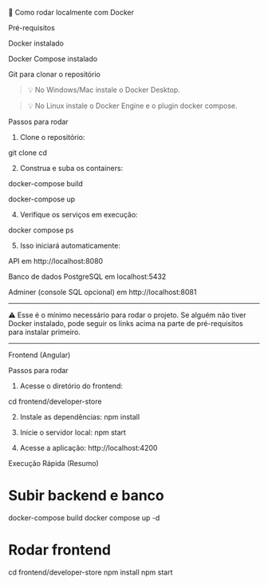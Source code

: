 
🚀 Como rodar localmente com Docker

Pré-requisitos

Docker instalado

Docker Compose instalado

Git para clonar o repositório


> 💡 No Windows/Mac instale o Docker Desktop.

> 💡 No Linux instale o Docker Engine e o plugin docker compose.



Passos para rodar

1. Clone o repositório:

  git clone <url-do-repo>
  cd <nome-da-pasta>


2. Construa e suba os containers:
 
  docker-compose build
  
  docker-compose up


4. Verifique os serviços em execução:

  docker compose ps

5. Isso iniciará automaticamente:

  API em http://localhost:8080

  Banco de dados PostgreSQL em localhost:5432

  Adminer (console SQL opcional) em http://localhost:8081


---

⚠️ Esse é o mínimo necessário para rodar o projeto.
Se alguém não tiver Docker instalado, pode seguir os links acima na parte de pré-requisitos para instalar primeiro.


---

Frontend (Angular)

Passos para rodar

1. Acesse o diretório do frontend:

  cd frontend/developer-store

2. Instale as dependências:
  npm install

3. Inicie o servidor local:
    npm start
   
4. Acesse a aplicação:
   http://localhost:4200

Execução Rápida (Resumo)
# Subir backend e banco
docker-compose build
docker compose up -d

# Rodar frontend
cd frontend/developer-store
npm install
npm start
